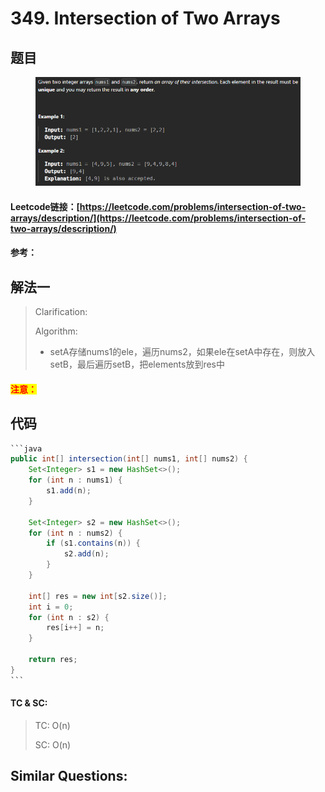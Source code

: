 # 349. Intersection of Two Arrays

## 题目

<figure><img src="../../.gitbook/assets/image (3) (1) (1) (1) (1) (1) (1) (1).png" alt=""><figcaption></figcaption></figure>

#### Leetcode链接：[https://leetcode.com/problems/intersection-of-two-arrays/description/](https://leetcode.com/problems/intersection-of-two-arrays/description/)

#### 参考：

## 解法一

> Clarification:&#x20;
>
> Algorithm:&#x20;
>
> * setA存储nums1的ele，遍历nums2，如果ele在setA中存在，则放入setB，最后遍历setB，把elements放到res中

#### <mark style="color:red;">注意：</mark>

## 代码

````java
```java
public int[] intersection(int[] nums1, int[] nums2) {
    Set<Integer> s1 = new HashSet<>();
    for (int n : nums1) {
        s1.add(n);
    }
    
    Set<Integer> s2 = new HashSet<>();
    for (int n : nums2) {
        if (s1.contains(n)) {
            s2.add(n);
        }
    }

    int[] res = new int[s2.size()];
    int i = 0;
    for (int n : s2) {
        res[i++] = n;
    }

    return res;
}
```
````

#### TC & SC:&#x20;

> TC: O(n)
>
> SC: O(n)

## **Similar Questions:**&#x20;
